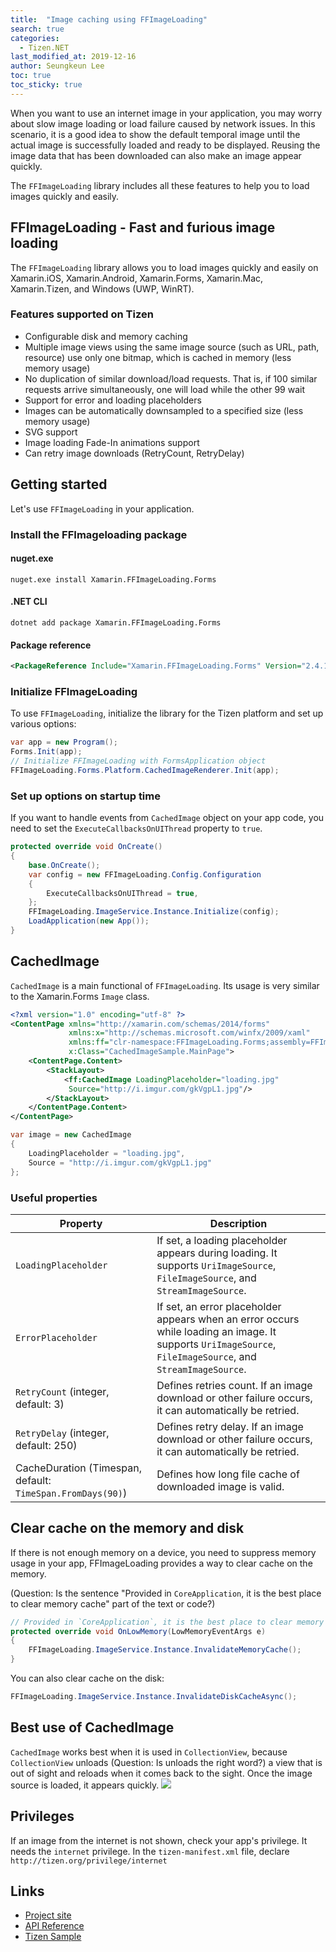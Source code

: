 ```yaml
---
title:  "Image caching using FFImageLoading"
search: true
categories:
  - Tizen.NET
last_modified_at: 2019-12-16
author: Seungkeun Lee
toc: true
toc_sticky: true
---
```


When you want to use an internet image in your application, you may worry about slow image loading or load failure caused by network issues. In this scenario, it is a good idea to show the default temporal image until the actual image is successfully loaded and ready to be displayed. Reusing the image data that has been downloaded can also make an image appear quickly.

The `FFImageLoading` library includes all these features to help you to load images quickly and easily.

## FFImageLoading - Fast and furious image loading
The `FFImageLoading` library allows you to load images quickly and easily on Xamarin.iOS, Xamarin.Android, Xamarin.Forms, Xamarin.Mac,  Xamarin.Tizen, and Windows (UWP, WinRT).

### Features supported on Tizen
- Configurable disk and memory caching
- Multiple image views using the same image source (such as URL, path, resource) use only one bitmap, which is cached in memory (less memory usage)
- No duplication of similar download/load requests. That is, if 100 similar requests arrive simultaneously, one will load while the other 99 wait
- Support for error and loading placeholders
- Images can be automatically downsampled to a specified size (less memory usage)
- SVG support
- Image loading Fade-In animations support
- Can retry image downloads (RetryCount, RetryDelay)

## Getting started
Let's use `FFImageLoading` in your application.

### Install the FFImageloading package
#### nuget.exe
```
nuget.exe install Xamarin.FFImageLoading.Forms
```
#### .NET CLI
```
dotnet add package Xamarin.FFImageLoading.Forms
```
#### Package reference
```xml
<PackageReference Include="Xamarin.FFImageLoading.Forms" Version="2.4.11.982" />
```

### Initialize FFImageLoading
 To use `FFImageLoading`, initialize the library for the Tizen platform and set up various options:
```cs
var app = new Program();
Forms.Init(app);
// Initialize FFImageLoading with FormsApplication object
FFImageLoading.Forms.Platform.CachedImageRenderer.Init(app);
```

### Set up options on startup time
 If you want to handle events from `CachedImage` object on your app code, you need to set the `ExecuteCallbacksOnUIThread` property to `true`.
```cs
protected override void OnCreate()
{
    base.OnCreate();
    var config = new FFImageLoading.Config.Configuration
    {
        ExecuteCallbacksOnUIThread = true,
    };
    FFImageLoading.ImageService.Instance.Initialize(config);
    LoadApplication(new App());
}
```

## CachedImage
 `CachedImage` is a main functional of `FFImageLoading`. Its usage is very similar to the  Xamarin.Forms `Image` class.

```xml
<?xml version="1.0" encoding="utf-8" ?>
<ContentPage xmlns="http://xamarin.com/schemas/2014/forms"
             xmlns:x="http://schemas.microsoft.com/winfx/2009/xaml"
             xmlns:ff="clr-namespace:FFImageLoading.Forms;assembly=FFImageLoading.Forms"
             x:Class="CachedImageSample.MainPage">
    <ContentPage.Content>
        <StackLayout>
            <ff:CachedImage LoadingPlaceholder="loading.jpg"
             Source="http://i.imgur.com/gkVgpL1.jpg"/>
        </StackLayout>
    </ContentPage.Content>
</ContentPage>
```

```c#
var image = new CachedImage
{
    LoadingPlaceholder = "loading.jpg",
    Source = "http://i.imgur.com/gkVgpL1.jpg"
};
```
### Useful properties

| Property | Description |
|-|-|
|`LoadingPlaceholder`|If set, a loading placeholder appears during loading. It supports `UriImageSource`, `FileImageSource`, and `StreamImageSource`.|
 |`ErrorPlaceholder`|If set, an error placeholder appears when an error occurs while loading an image. It supports `UriImageSource`, `FileImageSource`, and `StreamImageSource`.|
 |`RetryCount` (integer, default: 3)|Defines retries count. If an image download or other failure occurs, it can automatically be retried.|
 |`RetryDelay` (integer, default: 250)|Defines retry delay. If an image download or other failure occurs, it can automatically be retried.|
 |CacheDuration (Timespan, default: `TimeSpan.FromDays(90)`)|Defines how long file cache of downloaded image is valid.|

## Clear cache on the memory and disk
 If there is not enough memory on a device, you need to suppress memory usage in your app, FFImageLoading provides a way to clear cache on the memory.

(Question: Is the sentence "Provided in `CoreApplication`, it is the best place to clear memory cache" part of the text or code?)
``` c#
// Provided in `CoreApplication`, it is the best place to clear memory cache
protected override void OnLowMemory(LowMemoryEventArgs e)
{
    FFImageLoading.ImageService.Instance.InvalidateMemoryCache();
}
```

 You can also clear cache on the disk:
``` c#
FFImageLoading.ImageService.Instance.InvalidateDiskCacheAsync();
```

## Best use of CachedImage
 `CachedImage` works best when it is used in `CollectionView`, because `CollectionView` unloads (Question: Is unloads the right word?) a view that is out of sight and reloads when it comes back to the sight. Once the image source is loaded, it appears quickly.
![][img1]


## Privileges
 If an image from the internet is not shown, check your app's privilege. It needs the `internet` privilege. In the `tizen-manifest.xml` file, declare `http://tizen.org/privilege/internet`


## Links
* [Project site](https://github.com/luberda-molinet/FFImageLoading)
* [API Reference](https://github.com/luberda-molinet/FFImageLoading/wiki/Xamarin.Forms-API)
* [Tizen Sample](https://github.com/luberda-molinet/FFImageLoading/tree/master/samples/Simple.TizenForms.Sample)

[img1]: {{site.url}}{{site.baseurl}}/assets/images/posts/image-caching/ffimage.gif

